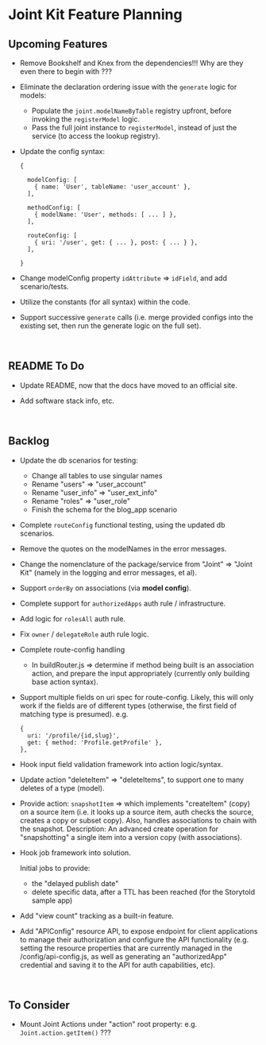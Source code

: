 # Joint Kit Feature Planning


## Upcoming Features

* Remove Bookshelf and Knex from the dependencies!!! Why are they even there to begin with ???

* Eliminate the declaration ordering issue with the `generate` logic for models:

  - Populate the `joint.modelNameByTable` registry upfront, before invoking the
    `registerModel` logic.
  - Pass the full joint instance to `registerModel`, instead of just the service
    (to access the lookup registry).

* Update the config syntax:

  ```
  {

    modelConfig: [
      { name: 'User', tableName: 'user_account' },
    ],

    methodConfig: [
      { modelName: 'User', methods: [ ... ] },
    ],

    routeConfig: [
      { uri: '/user', get: { ... }, post: { ... } },
    ],

  }
  ```

* Change modelConfig property `idAttribute` => `idField`, and add scenario/tests.

* Utilize the constants (for all syntax) within the code.

* Support successive `generate` calls (i.e. merge provided configs into the
  existing set, then run the generate logic on the full set).

<br />

## README To Do

* Update README, now that the docs have moved to an official site.

* Add software stack info, etc.

<br />

## Backlog

* Update the db scenarios for testing:

  - Change all tables to use singular names
  - Rename "users" => "user_account"
  - Rename "user_info" => "user_ext_info"
  - Rename "roles" => "user_role"
  - Finish the schema for the blog_app scenario

* Complete `routeConfig` functional testing, using the updated db scenarios.

* Remove the quotes on the modelNames in the error messages.

* Change the nomenclature of the package/service from "Joint" => "Joint Kit"
  (namely in the logging and error messages, et al).

* Support `orderBy` on associations (via <b>model config</b>).

* Complete support for `authorizedApps` auth rule / infrastructure.

* Add logic for `rolesAll` auth rule.

* Fix `owner` / `delegateRole` auth rule logic.

* Complete route-config handling

  - In buildRouter.js => determine if method being built is an association action,
    and prepare the input appropriately (currently only building base action syntax).

* Support multiple fields on uri spec for route-config.
  Likely, this will only work if the fields are of different types
  (otherwise, the first field of matching type is presumed).
  e.g.
  ```
  {
    uri: '/profile/{id,slug}',
    get: { method: 'Profile.getProfile' },
  },
  ```

* Hook input field validation framework into action logic/syntax.

* Update action "deleteItem" => "deleteItems", to support one to many deletes of a type (model).

* Provide action: `snapshotItem` => which implements "createItem" (copy) on a source
  item (i.e. it looks up a source item, auth checks the source, creates a copy
  or subset copy). Also, handles associations to chain with the snapshot.
  Description: An advanced create operation for "snapshotting" a single item into a version copy (with associations).

* Hook job framework into solution.

  Initial jobs to provide:
  - the "delayed publish date"
  - delete specific data, after a TTL has been reached (for the Storytold sample app)

* Add "view count" tracking as a built-in feature.

* Add "APIConfig" resource API, to expose endpoint for client applications to manage
  their authorization and configure the API functionality (e.g. setting the resource properties
  that are currently managed in the /config/api-config.js, as well as generating an
  "authorizedApp" credential and saving it to the API for auth capabilities, etc).

<br />

## To Consider

* Mount Joint Actions under "action" root property: e.g. `Joint.action.getItem()` ???
